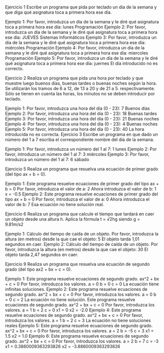 Ejercicio 1
Escribe un programa que pida por teclado un día de la semana y que diga qué asignatura toca a primera
hora ese día.

Ejemplo 1:
Por favor, introduzca un día de la semana y le diré qué asignatura toca a primera hora ese día: lunes
Programación
Ejemplo 2:
Por favor, introduzca un día de la semana y le diré qué asignatura toca a primera hora ese día: JUEVES
Sistemas Informáticos
Ejemplo 3:
Por favor, introduzca un día de la semana y le diré qué asignatura toca a primera hora ese día: miércoles
Programación
Ejemplo 4:
Por favor, introduzca un día de la semana y le diré qué asignatura toca a primera hora ese día: miercoles
Programación
Ejemplo 5:
Por favor, introduzca un día de la semana y le diré qué asignatura toca a primera hora ese día: juernes
El día introducido no es correcto.


Ejercicio 2
Realiza un programa que pida una hora por teclado y que muestre luego buenos días, buenas tardes o buenas noches según la hora. Se utilizarán los tramos de 6 a 12, de 13 a 20 y de 21 a 5. respectivamente. Sólo se tienen en cuenta las horas, los minutos no se deben introducir por teclado.

Ejemplo 1:
Por favor, introduzca una hora del día (0 - 23): 7
Buenos días
Ejemplo 2:
Por favor, introduzca una hora del día (0 - 23): 18
Buenas tardes
Ejemplo 3:
Por favor, introduzca una hora del día (0 - 23): 21
Buenas noches
Ejemplo 4:
Por favor, introduzca una hora del día (0 - 23): 4
Buenas noches
Ejemplo 5:
Por favor, introduzca una hora del día (0 - 23): 40
La hora introducida no es correcta.
Ejercicio 3
Escribe un programa en que dado un número del 1 a 7 escriba el correspondiente nombre del día de la semana.

Ejemplo 1:
Por favor, introduzca un número del 1 al 7: 1
lunes
Ejemplo 2:
Por favor, introduzca un número del 1 al 7: 3
miércoles
Ejemplo 3:
Por favor, introduzca un número del 1 al 7: 6
sábado

Ejercicio 5
Realiza un programa que resuelva una ecuación de primer grado (del tipo ax + b = 0).

Ejemplo 1:
Este programa resuelve ecuaciones de primer grado del tipo ax + b = 0
Por favor, introduzca el valor de a: 2
Ahora introduzca el valor de b: 1
x = -0.5
Ejemplo 2:
Este programa resuelve ecuaciones de primer grado del tipo ax + b = 0
Por favor, introduzca el valor de a: 0
Ahora introduzca el valor de b: 7
Esa ecuación no tiene solución real.

Ejercicio 6
Realiza un programa que calcule el tiempo que tardará en caer un objeto desde una altura h. Aplica la fórmula t = √2hg siendo g = 9.81m/s2

Ejemplo 1:
Cálculo del tiempo de caída de un objeto.
Por favor, introduzca la altura (en metros) desde la que cae el objeto: 5
El objeto tarda 1,01 segundos en caer.
Ejemplo 2:
Cálculo del tiempo de caída de un objeto.
Por favor, introduzca la altura (en metros) desde la que cae el objeto: 30
El objeto tarda 2,47 segundos en caer.



Ejercicio 9
Realiza un programa que resuelva una ecuación de segundo grado (del tipo ax2 + bx + c = 0).

Ejemplo 1:
Este programa resuelve ecuaciones de segundo grado.
ax^2 + bx + c = 0
Por favor, introduzca los valores.
a = 0
b = 0
c = 0
La ecuación tiene infinitas soluciones.
Ejemplo 2:
Este programa resuelve ecuaciones de segundo grado.
ax^2 + bx + c = 0
Por favor, introduzca los valores.
a = 0
b = 0
c = 2
La ecuación no tiene solución.
Este programa resuelve ecuaciones de segundo grado.
ax^2 + bx + c = 0
Por favor, introduzca los valores.
a = 1
b = 2
c = 0
x1 = 0
x2 = -2.0
Ejemplo 4:
Este programa resuelve ecuaciones de segundo grado.
ax^2 + bx + c = 0
Por favor, introduzca los valores.
a = 1
b = 2
c = 3
La ecuación no tiene soluciones reales
Ejemplo 5:
Este programa resuelve ecuaciones de segundo grado.
ax^2 + bx + c = 0
Por favor, introduzca los valores.
a = 2
b = -5
c = 3
x1 = 1.5
x2 = 1.0
Ejemplo 6:
Este programa resuelve ecuaciones de segundo grado.
ax^2 + bx + c = 0
Por favor, introduzca los valores.
a = 2
b = 7
c = -3
x1 = 0.3860009363293826
x2 = -3.8860009363293826


